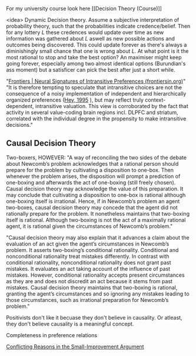 For my university course look here [[Decision Theory (Course)]]

\<idea> 
Dynamic Decision theory. Assume a subjective interpretation of probability theory, such that the probabilities indicate credence/belief. Then for any lottery $L$ these credences would update over time as new information was gathered about $L$ aswell as new possible actions and outcomes being discovered. This could update forever as there's always a diminishingly small chance that one is wrong about $L$. At what point is it the most rational to stop and take the best option? An maximiser might keep going forever, especially among two almost identical options (Burundian's ass moment) but a satisficer can pick the best after just a short while. 


<idea/>


"[Frontiers | Neural Signatures of Intransitive Preferences (frontiersin.org)](https://www.frontiersin.org/articles/10.3389/fnhum.2010.00049/full)"
"It is therefore tempting to speculate that intransitive choices are not the consequence of a noisy implementation of independent and hierarchically organized preferences ([Hey, 1995](https://www.frontiersin.org/articles/10.3389/fnhum.2010.00049/full#B28) ), but may reflect truly context-dependent, intransitive valuation. This view is corroborated by the fact that activity in several value-coding brain regions incl. DLPFC and striatum, correlated with the individual degree in the propensity to make intransitive decisions."




## Causal Decision Theory
Two-boxers, HOWEVER:
"A way of reconciling the two sides of the debate about Newcomb’s problem acknowledges that a rational person should prepare for the problem by cultivating a disposition to one-box. Then whenever the problem arises, the disposition will prompt a prediction of one-boxing and afterwards the act of one-boxing (still freely chosen). Causal decision theory may acknowledge the value of this preparation. It may conclude that cultivating a disposition to one-box is rational although one-boxing itself is irrational. Hence, if in Newcomb’s problem an agent two-boxes, causal decision theory may concede that the agent did not rationally prepare for the problem. It nonetheless maintains that two-boxing itself is rational. Although two-boxing is not the act of a maximally rational agent, it is rational given the circumstances of Newcomb’s problem."


"Causal decision theory may also explain that it advances a claim about the evaluation of an act given the agent’s circumstances in Newcomb’s problem. It asserts two-boxing’s conditional rationality. Conditional and nonconditional rationality treat mistakes differently. In contrast with conditional rationality, nonconditional rationality does not grant past mistakes. It evaluates an act taking account of the influence of past mistakes. However, conditional rationality accepts present circumstances as they are and does not discredit an act because it stems from past mistakes. Causal decision theory maintains that two-boxing is rational, granting the agent’s circumstances and so ignoring any mistakes leading to those circumstances, such as irrational preparation for Newcomb’s problem."


Positivists don't like it becuase they don't believe in causality. Or atleast, they don't believe causality is a meaningful concept. 



Completeness in preference relations

[Conflicting Reasons in the Small-Improvement Argument](https://johanegustafsson.net/papers/conflicting-reasons-in-the-small-improvement-argument.pdf)


